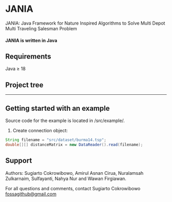 # JANIA
JANIA: Java Framework for Nature Inspired Algorithms to Solve Multi Depot Multi Traveling Salesman Problem

#### JANIA is written in Java

## Requirements

Java $\geq$ 18

## Project tree

---

## Getting started with an example

Source code for the example is located in /src/example/. 

1. Create connection object:

```java
String filename = "src/dataset/burma14.tsp";
double[][] distanceMatrix = new DataReader().read(filename);
```
   

## Support

Authors: Sugiarto Cokrowibowo, Amirul Asnan Cirua, Nuralamsah Zulkarnaim, Sulfayanti, Nahya Nur and Wawan Firgiawan.

For all questions and comments, contact Sugiarto Cokrowibowo <fossagithub@gmail.com>










